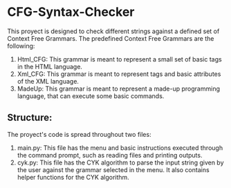 # CFG-Syntax-Checker
This proyect is designed to check different strings against a defined set of Context Free Grammars.
The predefined Context Free Grammars are the following:
1. Html_CFG: This grammar is meant to represent a small set of basic tags in the HTML language.
2. Xml_CFG: This grammar is meant to represent tags and basic attributes of the XML language. 
3. MadeUp: This grammar is meant to represent a made-up programming language, that can execute some basic commands.
## Structure:
The proyect's code is spread throughout two files:
1. main.py: This file has the menu and basic instructions executed through the command prompt, such as reading
files and printing outputs.
2. cyk.py: This file has the CYK algorithm to parse the input string given by the user against the grammar selected in the menu. It also contains helper functions for the CYK algorithm. 